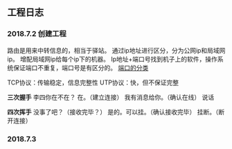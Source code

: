 ## 工程日志
### 2018.7.2 创建工程
路由是用来中转信息的，相当于驿站。
通过ip地址进行区分，分为公网ip和局域网ip。
增配局域网ip给每个ip下的机器。
Ip地址+端口号找到机子上的软件，操作系统保证端口不重复，端口号是有区分的。
[端口的分类](https://baike.baidu.com/item/%E7%AB%AF%E5%8F%A3%E5%8F%B7/10883658#4)

TCP协议：传输稳定，信息完整性
UTP协议：快，但不保证完整

**三次握手**
李四你在不在？
在。（建立连接）
我有消息给你。（确认在线）
说话

**四次挥手**
没事了吧？（接收完毕？）
是的。可以挂。（确认接收完毕）
挂断。（断开连接）



### 2018.7.3 

